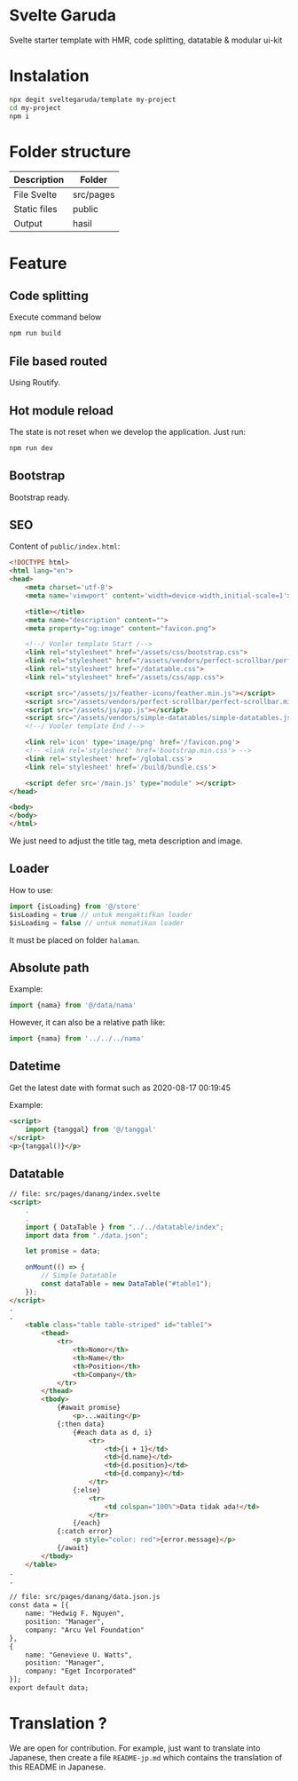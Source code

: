 # Svelte Garuda

 Svelte starter template with HMR, code splitting, datatable & modular ui-kit

# Instalation

```bash
npx degit sveltegaruda/template my-project
cd my-project
npm i
```

# Folder structure

| Description | Folder |
|---|---|
| File Svelte | src/pages |
| Static files | public |
| Output | hasil |

# Feature

## Code splitting

Execute command below 

```bash
npm run build
```

## File based routed

Using Routify.

## Hot module reload

The state is not reset when we develop the application. Just run:

```bash
npm run dev
```

## Bootstrap

Bootstrap ready.

## SEO

Content of `public/index.html`:

```html
<!DOCTYPE html>
<html lang="en">
<head>
	<meta charset='utf-8'>
	<meta name='viewport' content='width=device-width,initial-scale=1'>

	<title></title>
	<meta name="description" content="">
	<meta property="og:image" content="favicon.png">

	<!--/ Vooler template Start /-->
	<link rel="stylesheet" href="/assets/css/bootstrap.css">
	<link rel="stylesheet" href="/assets/vendors/perfect-scrollbar/perfect-scrollbar.css">
	<link rel="stylesheet" href="/datatable.css">
	<link rel="stylesheet" href="/assets/css/app.css">

	<script src="/assets/js/feather-icons/feather.min.js"></script>
	<script src="/assets/vendors/perfect-scrollbar/perfect-scrollbar.min.js"></script>
	<script src="/assets/js/app.js"></script>
	<script src="/assets/vendors/simple-datatables/simple-datatables.js"></script>
	<!--/ Vooler template End /-->

	<link rel='icon' type='image/png' href='/favicon.png'>
	<!-- <link rel='stylesheet' href='bootstrap.min.css'> -->
	<link rel='stylesheet' href='/global.css'>
	<link rel='stylesheet' href='/build/bundle.css'>

	<script defer src='/main.js' type="module" ></script>
</head>

<body>
</body>
</html>
```

We just need to adjust the title tag, meta description and image.

## Loader

How to use:

```javascript
import {isLoading} from '@/store'
$isLoading = true // untuk mengaktifkan loader
$isLoading = false // untuk mematikan loader
```

It must be placed on folder `halaman`.

## Absolute path

Example:

```javascript
import {nama} from '@/data/nama'
```

However, it can also be a relative path like:

```javascript
import {nama} from '../../../nama'
```

## Datetime

Get the latest date with format such as 2020-08-17 00:19:45

Example:

```html
<script>
	import {tanggal} from '@/tanggal'
</script>
<p>{tanggal()}</p>
```

## Datatable
```html
// file: src/pages/danang/index.svelte
<script>
	.
	.
    import { DataTable } from "../../datatable/index";
    import data from "./data.json";

    let promise = data;

	onMount(() => {
        // Simple Datatable
        const dataTable = new DataTable("#table1");
    });
</script>
.
.
	<table class="table table-striped" id="table1">
		<thead>
			<tr>
				<th>Nomor</th>
				<th>Name</th>
				<th>Position</th>
				<th>Company</th>
			</tr>
		</thead>
		<tbody>
			{#await promise}
				<p>...waiting</p>
			{:then data}
				{#each data as d, i}
					<tr>
						<td>{i + 1}</td>
						<td>{d.name}</td>
						<td>{d.position}</td>
						<td>{d.company}</td>
					</tr>
				{:else}
					<tr>
						<td colspan="100%">Data tidak ada!</td>
					</tr>
				{/each}
			{:catch error}
				<p style="color: red">{error.message}</p>
			{/await}
		</tbody>
	</table>
.
.
```

```html
// file: src/pages/danang/data.json.js
const data = [{
    name: "Hedwig F. Nguyen",
    position: "Manager",
    company: "Arcu Vel Foundation"
},
{
    name: "Genevieve U. Watts",
    position: "Manager",
    company: "Eget Incorporated"
}];
export default data;
```

# Translation ?

We are open for contribution. For example, just want to translate into Japanese, then create a file `README-jp.md` which contains the translation of this README in Japanese.
